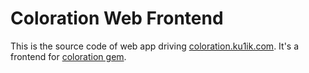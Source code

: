 # Coloration Web Frontend

This is the source code of web app driving [coloration.ku1ik.com](http://coloration.ku1ik.com). It's a frontend for [coloration gem](http://rubygems.org/gems/coloration).
